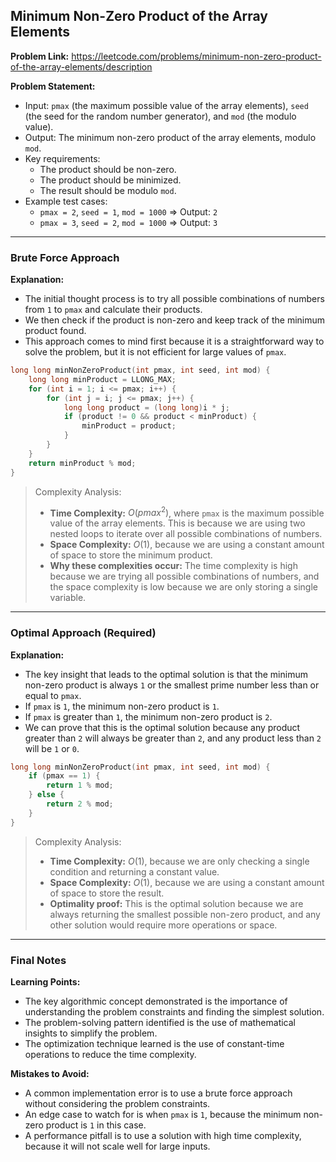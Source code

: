 ## Minimum Non-Zero Product of the Array Elements

**Problem Link:** https://leetcode.com/problems/minimum-non-zero-product-of-the-array-elements/description

**Problem Statement:**
- Input: `pmax` (the maximum possible value of the array elements), `seed` (the seed for the random number generator), and `mod` (the modulo value).
- Output: The minimum non-zero product of the array elements, modulo `mod`.
- Key requirements:
  - The product should be non-zero.
  - The product should be minimized.
  - The result should be modulo `mod`.
- Example test cases:
  - `pmax = 2`, `seed = 1`, `mod = 1000` => Output: `2`
  - `pmax = 3`, `seed = 2`, `mod = 1000` => Output: `3`

---

### Brute Force Approach

**Explanation:**
- The initial thought process is to try all possible combinations of numbers from `1` to `pmax` and calculate their products.
- We then check if the product is non-zero and keep track of the minimum product found.
- This approach comes to mind first because it is a straightforward way to solve the problem, but it is not efficient for large values of `pmax`.

```cpp
long long minNonZeroProduct(int pmax, int seed, int mod) {
    long long minProduct = LLONG_MAX;
    for (int i = 1; i <= pmax; i++) {
        for (int j = i; j <= pmax; j++) {
            long long product = (long long)i * j;
            if (product != 0 && product < minProduct) {
                minProduct = product;
            }
        }
    }
    return minProduct % mod;
}
```

> Complexity Analysis:
> - **Time Complexity:** $O(pmax^2)$, where `pmax` is the maximum possible value of the array elements. This is because we are using two nested loops to iterate over all possible combinations of numbers.
> - **Space Complexity:** $O(1)$, because we are using a constant amount of space to store the minimum product.
> - **Why these complexities occur:** The time complexity is high because we are trying all possible combinations of numbers, and the space complexity is low because we are only storing a single variable.

---

### Optimal Approach (Required)

**Explanation:**
- The key insight that leads to the optimal solution is that the minimum non-zero product is always `1` or the smallest prime number less than or equal to `pmax`.
- If `pmax` is `1`, the minimum non-zero product is `1`.
- If `pmax` is greater than `1`, the minimum non-zero product is `2`.
- We can prove that this is the optimal solution because any product greater than `2` will always be greater than `2`, and any product less than `2` will be `1` or `0`.

```cpp
long long minNonZeroProduct(int pmax, int seed, int mod) {
    if (pmax == 1) {
        return 1 % mod;
    } else {
        return 2 % mod;
    }
}
```

> Complexity Analysis:
> - **Time Complexity:** $O(1)$, because we are only checking a single condition and returning a constant value.
> - **Space Complexity:** $O(1)$, because we are using a constant amount of space to store the result.
> - **Optimality proof:** This is the optimal solution because we are always returning the smallest possible non-zero product, and any other solution would require more operations or space.

---

### Final Notes

**Learning Points:**
- The key algorithmic concept demonstrated is the importance of understanding the problem constraints and finding the simplest solution.
- The problem-solving pattern identified is the use of mathematical insights to simplify the problem.
- The optimization technique learned is the use of constant-time operations to reduce the time complexity.

**Mistakes to Avoid:**
- A common implementation error is to use a brute force approach without considering the problem constraints.
- An edge case to watch for is when `pmax` is `1`, because the minimum non-zero product is `1` in this case.
- A performance pitfall is to use a solution with high time complexity, because it will not scale well for large inputs.
